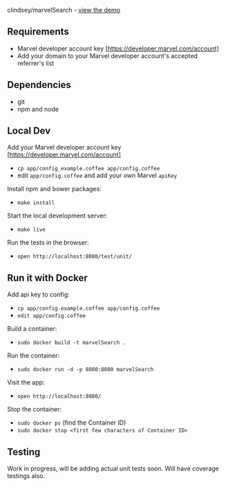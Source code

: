 clindsey/marvelSearch - [view the demo](http://clindsey.github.io/marvelSearch/)

Requirements
---
* Marvel developer account key [https://developer.marvel.com/account]
* Add your domain to your Marvel developer account's accepted referrer's list

Dependencies
---
* git
* npm and node

Local Dev
---
Add your Marvel developer account key [https://developer.marvel.com/account]
* `cp app/config_example.coffee app/config.coffee`
* edit `app/config.coffee` and add your own Marvel `apiKey`

Install npm and bower packages:
* `make install`

Start the local development server:
* `make live`

Run the tests in the browser:
* `open http://localhost:8080/test/unit/`

Run it with Docker
---
Add api key to config:
* `cp app/config.example.coffee app/config.coffee`
* `edit app/config.coffee`

Build a container:
* `sudo docker build -t marvelSearch .`

Run the container:
* `sudo docker run -d -p 8080:8080 marvelSearch`

Visit the app:
* `open http://localhost:8080/`

Stop the container:
* `sudo docker ps` (find the Container ID)
* `sudo docker stop <first few characters of Container ID>`

Testing
---
Work in progress, will be adding actual unit tests soon. Will have coverage testings also.
